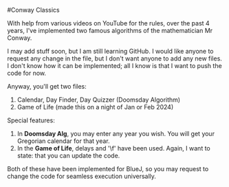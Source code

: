 #Conway Classics

With help from various videos on YouTube for the rules, over the past 4 years, I've implemented two famous algorithms of the mathematician Mr Conway.

I may add stuff soon, but I am still learning GitHub. 
I would like anyone to request any change in the file, but I don't want anyone to add any new files.
I don't know how it can be implemented; all I know is that I want to push the code for now.

Anyway, you'll get two files:
  1) Calendar, Day Finder, Day Quizzer (Doomsday Algorithm)
  2) Game of Life (made this on a night of Jan or Feb 2024)

Special features:
  1) In **Doomsday Alg**, you may enter any year you wish. You will get your Gregorian calendar for that year.
  2) In the **Game of Life**, delays and '\f' have been used. Again, I want to state: that you can update the code.

Both of these have been implemented for BlueJ, so you may request to change the code for seamless execution universally.

